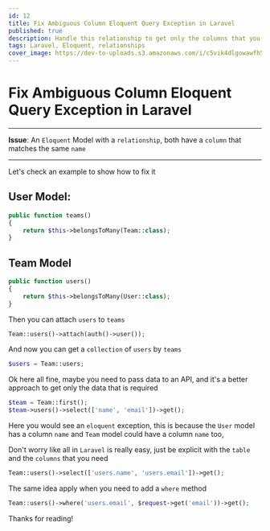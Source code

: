 ```yaml
---
id: 12
title: Fix Ambiguous Column Eloquent Query Exception in Laravel
published: true
description: Handle this relationship to get only the columns that you need from a relationship.
tags: Laravel, Eloquent, relationships
cover_image: https://dev-to-uploads.s3.amazonaws.com/i/c5vik4dlgowawfh51h6t.png
---
```


# Fix Ambiguous Column Eloquent Query Exception in Laravel

***
**Issue**: An `Eloquent` Model with a `relationship`, both have a `column` that matches the same `name`
***

Let's check an example to show how to fix it

## User Model:

```php
public function teams()
{
    return $this->belongsToMany(Team::class);
}
``` 

## Team Model

```php
public function users()
{
    return $this->belongsToMany(User::class);
}
```

Then you can attach `users` to `teams`

```php
Team::users()->attach(auth()->user());
```

And now you can get a `collection` of `users` by `teams`

```php
$users = Team::users;
```

Ok here all fine, maybe you need to pass data to an API, 
and it's a better approach to get only the data that is required

```php
$team = Team::first();
$team->users()->select(['name', 'email'])->get();
```

Here you would see an `eloquent` exception, this is because the `User` model has a column `name` 
and `Team` model could have a column `name` too, 


Don't worry like all in `Laravel` is really easy, just be explicit with the `table` and the `columns` that you need

```php
Team::users()->select(['users.name', 'users.email'])->get();
```

The same idea apply when you need to add a `where` method

```php
Team::users()->where('users.email', $request->get('email'))->get();
```

Thanks for reading!